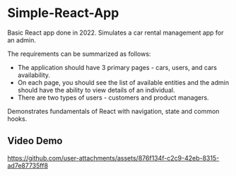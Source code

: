 # Simple-React-App

Basic React app done in 2022. Simulates a car rental management app for an admin. 

The requirements can be summarized as follows: 
- The application should have 3 primary pages - cars, users, and cars availability.
- On each page, you should see the list of available entities and the admin should have the ability to view details of an individual.
- There are two types of users - customers and product managers.

Demonstrates fundamentals of React with navigation, state and common hooks.

## Video Demo
https://github.com/user-attachments/assets/876f134f-c2c9-42eb-8315-ad7e87735ff8

